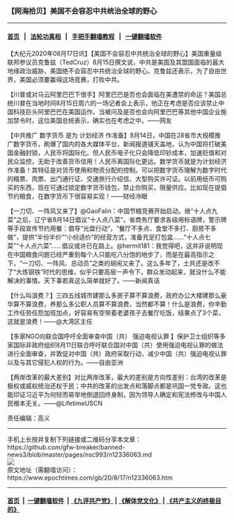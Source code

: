 ### 【网海拾贝】美国不会容忍中共统治全球的野心
------------------------

#### [首页](https://github.com/gfw-breaker/banned-news3/blob/master/README.md) &nbsp;&nbsp;|&nbsp;&nbsp; [法轮功真相](https://github.com/begood0513/basic/blob/master/README.md)  &nbsp;&nbsp;|&nbsp;&nbsp; [手把手翻墙教程](https://github.com/gfw-breaker/guides/wiki)  &nbsp;&nbsp;|&nbsp;&nbsp; [一键翻墙软件](https://github.com/gfw-breaker/nogfw/blob/master/README.md)  



<div><p>
 【大纪元2020年08月17日讯】【美国不会容忍中共统治全球的野心】美国重量级联邦参议员克鲁兹（TedCruz）8月15日撰文说，中共是美国及其盟国面临的最大地缘政治威胁，美国绝不会容忍中共统治全球的野心。克鲁兹还表示，为了自由世界，美国必须要赢得这场竞赛，打败中共。
</p>
<p>
 【川普或对马云阿里巴巴下很手】阿里巴巴是否也会面临在美遭禁的命运？美国总统川普在当地时间8月15日周六的一场记者会上表示，他正在考虑是否应该禁止中国科技巨头阿里巴巴在美国运作。当被问及是否也会向阿里巴巴等其他中国企业施加禁令时，这位美国总统表示，确实也在考虑之中。——网友
</p>
<p>
 【中共推广
 <ok href="https://www.epochtimes.com/gb/tag/%E6%95%B0%E5%AD%97%E8%B4%A7%E5%B8%81.html">
  数字货币
 </ok>
 是为
 <ok href="https://www.epochtimes.com/gb/tag/%E8%AE%A1%E5%88%92%E7%BB%8F%E6%B5%8E.html">
  计划经济
 </ok>
 作准备】8月14日，中国在28省市大规模推广数字货币，刷爆了国内的各大媒体平台，新闻报道铺天盖地，认为中国将打破美国金融封锁，人民币将国际化。但人民币电子化只会降低印钞成本，加速贬值和对民众监控，无助于改善货币信用！人民币离国际化更远。数学货币就是为计划经济作准备！其特征是对货币使用和物资分配的控制。可以把数字货币理解为数字时代的粮票、肉票、出门通行证、交通旅行介绍信、大型购买许可证。以前用纸币可购买的东西，现在可通过锁定数字货币钱包，禁止你购买，限量供应。比如现在提倡节约粮食，在数字货币下很容易实现！——财经冷眼
</p>
<p>
 【一刀切、一阵风又来了】@GaoFalin：中国节粮竞赛开始启动。继“十人点九菜”之后，辽宁省8月14日倡议“十人点八菜”。省商务厅要求各级用标语牌，警示牌等手段宣传节约用餐：倡导“光盘行动”，“餐厅不多点、食堂不多打、厨房不多做”，提供“半份半价”“小份适价”的经营方式，准备充足打包盒……“十人点七菜”“十人点六菜”……倡议或许已在路上。@hermit181：我觉得吧，这并非说明现在中国粮食问题已经严重到每个人只能吃八分饱的地步了，而是在最高指示之下，“一刀切、一阵风、总动员”之类的胡闹又来了。这么多年了，土共还是改不了“大炼钢铁”时代的思维，似乎只要高层一声令下，群众发动起来，就没什么不能解决的事情。天下事若真这么简单就好了。——新闻真话
</p>
<p>
 【什么叫浪费？】三四五线城市建那么多房子算不算浪费，政府办公大楼建那么豪华算不算浪费，养那么多公职人员算不算浪费，当然都不算！什么是浪费，你辛勤工作任劳任怨加班加点，好容易有空带着老婆孩子去餐厅吃饭，结果点了3个菜，这就是浪费！——@大湾区主任
</p>
<p>
 【多家NGO向联合国呼吁全面审查中国（共）
 <ok href="https://www.epochtimes.com/gb/tag/%E5%BC%BA%E8%BF%AB%E7%94%B5%E8%A7%86%E8%AE%A4%E7%BD%AA.html">
  强迫电视认罪
 </ok>
 】保护卫士组织等多家国际非政府组织8月11日联合呼吁联合国对中国（共）使用强迫电视认罪的做法进行全面审查，并敦促对中国（共）政府采取行动，减少中国（共）强迫电视认罪以及与其它侵犯人权的行为。——自由亚洲
</p>
<p>
 【两岸改革的最大差别】对比两岸改革，最大的差别是方向性差别：台湾的改革是极权或威权统治还权于民；中共的改革的出发点和落脚点都是巩固一党专政。这也能印证习近平为何轻而易举地倒退回终身制，因为领导人确定和宪法修改与中国人民根本无关。——@LifetimeUSCN
</p>
<p>
 责任编辑：高义
</p>
</div>
<hr/>
手机上长按并复制下列链接或二维码分享本文章：<br/>
https://github.com/gfw-breaker/banned-news3/blob/master/pages/nsc993/n12336063.md <br/>
<a href='https://github.com/gfw-breaker/banned-news3/blob/master/pages/nsc993/n12336063.md'><img src='https://github.com/gfw-breaker/banned-news3/blob/master/pages/nsc993/n12336063.md.png'/></a> <br/>
原文地址（需翻墙访问）：https://www.epochtimes.com/gb/20/8/17/n12336063.htm


------------------------
#### [首页](https://github.com/gfw-breaker/banned-news3/blob/master/README.md) &nbsp;|&nbsp; [一键翻墙软件](https://github.com/gfw-breaker/nogfw/blob/master/README.md) &nbsp;| [《九评共产党》](https://github.com/gfw-breaker/9ping.md/blob/master/README.md#九评之一评共产党是什么) | [《解体党文化》](https://github.com/gfw-breaker/jtdwh.md/blob/master/README.md) | [《共产主义的终极目的》](https://github.com/gfw-breaker/gczydzjmd.md/blob/master/README.md)


<img src='http://gfw-breaker.win/banned-news3/pages/nsc993/n12336063.md' width='0px' height='0px'/>